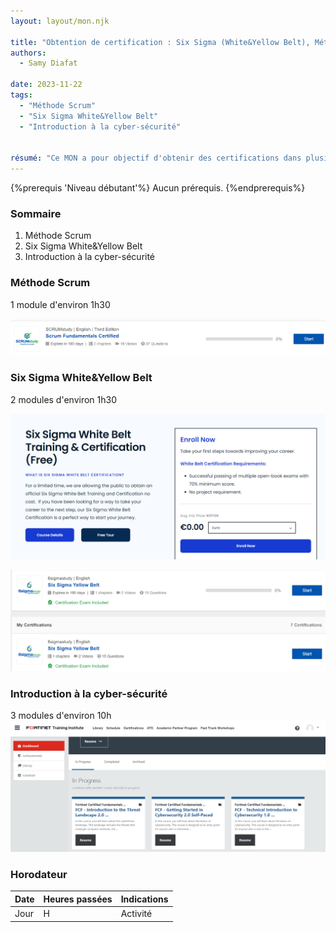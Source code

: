 ```yaml
---
layout: layout/mon.njk

title: "Obtention de certification : Six Sigma (White&Yellow Belt), Méthode Scrum, Cyber-securité"
authors:
  - Samy Diafat

date: 2023-11-22
tags: 
  - "Méthode Scrum"
  - "Six Sigma White&Yellow Belt"
  - "Introduction à la cyber-sécurité"


résumé: "Ce MON a pour objectif d'obtenir des certifications dans plusieurs domaines. L'initiation à la gestion de la qualité à travers les certifications Six Sigma (White Belt et Yellow BeLt), revue des fondamentaux de la méthode Scrum (SFC) , et quelques modules d'introduction à la cyber-sécurité avec les certifications de la société Fortinet. "
---
```

{%prerequis 'Niveau débutant'%} 
Aucun prérequis.
{%endprerequis%}

### Sommaire 
1. Méthode Scrum
2. Six Sigma White&Yellow Belt
3. Introduction à la cyber-sécurité
  
### Méthode Scrum

1 module d'environ 1h30

![Openclassroom_accueil](./sfc.png)


### Six Sigma White&Yellow Belt

2 modules d'environ 1h30

![Openclassroom_accueil](./whitebelt.png)

![Openclassroom_accueil](./yellowbelt.png)

### Introduction à la cyber-sécurité

3 modules d'environ 10h
![Openclassroom_accueil](./cybersec.png)
### Horodateur
| Date | Heures passées | Indications | 
| -------- | -------- |-------- |
| Jour | H  | Activité |

